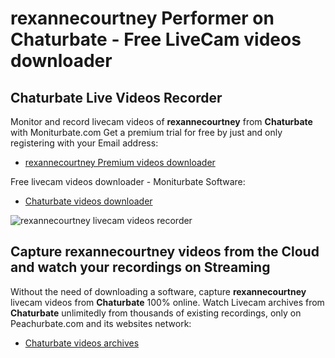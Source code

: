 # rexannecourtney Performer on Chaturbate - Free LiveCam videos downloader

## Chaturbate Live Videos Recorder

Monitor and record livecam videos of **rexannecourtney** from **Chaturbate** with Moniturbate.com
Get a premium trial for free by just and only registering with your Email address:
* [rexannecourtney Premium videos downloader](https://moniturbate.com/request-demo-licence-key.html)

Free livecam videos downloader - Moniturbate Software:
* [Chaturbate videos downloader](https://moniturbate.com/moniturbate-download-software.html)

![rexannecourtney livecam videos recorder](https://peachurnet.com/templates/moniturbate-software.png)


## Capture rexannecourtney videos from the Cloud and watch your recordings on Streaming

Without the need of downloading a software, capture **rexannecourtney** livecam videos from **Chaturbate** 100% online.
Watch Livecam archives from **Chaturbate** unlimitedly from thousands of existing recordings, only on Peachurbate.com and its websites network:
* [Chaturbate videos archives](https://peachurnet.com/)